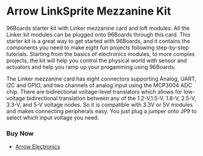 
<!--
---
name: Arrow LinkSprite Mezzanine Kit
class: board
type: Mezzanine
description: 96Boards starter kit with Linker mezzanine card and loft modules. 
url: https://www.96boards.org/product/linkspritesensorkit/
github: https://github.com/96boards/documentation/tree/master/mezzanine/linkspritesensorkit
buy: https://www.arrow.com/en/products/96boards-starter-kit/linksprite-technologies-inc
image: 'arrow-link-sprite-mezzanine-kit.jpg'
pincount: 40
eeprom: no
power:
  '35':
  '37':
ground:
  '1':
  '2':
  '39':
  '40':
pin:
  '15':
    mode: i2c
  '17':
    mode: i2c
  '19':
    mode: i2c
  '21':
    mode: i2c
  '3':
    mode: uart
  '5':
    mode: uart
  '7':
    mode: uart
  '9':
    mode: uart
  '11':
    mode: uart
  '13':
    mode: uart
  '23':
    mode: gpio
  '24':
    mode: gpio
  '25':
    mode: gpio
  '26':
    mode: gpio
  '27':
    mode: gpio
  '28':
    mode: gpio
  '29':
    mode: gpio
  '30':
    mode: gpio
  '31':
    mode: gpio
  '32':
    mode: gpio
  '33':
    mode: gpio
  '34':
    mode: gpio
  '8':
    mode: spi
  '10':
    mode: spi
  '12':
    mode: spi
  '14':
    mode: spi

-->

# Arrow LinkSprite Mezzanine Kit

96Boards starter kit with Linker mezzanine card and loft modules. All the Linker kit modules can be plugged onto 96Boards through this card. This starter kit is a great way to get started with 96Boards, and it contains the components you need to make
eight fun projects following step-by-step tutorials. Starting from the basics of electronics modules, to more complex projects, the kit will help you control the physical world with sensor and actuators and help you ramp up your progamming using
96Boards.

The Linker mezzanine card has eight connectors supporting Analog, UART, I2C and GPIO, and two channels of analog input using the MCP3004 ADC chip. There are bidirectional voltage-level translators which allows for low-voltage bidirectional translation
between any of the 1.2-V,1.5-V, 1.8-V, 2.5-V, 3.3-V, and 5-V voltage nodes. So it is compatible with 3.3V or 5V modules and makes connecting peripherals easy. You just plug a jumper onto JP9 to select which input voltage you need.

### Buy Now

- [Arrow Electronics](https://www.arrow.com/en/products/96boards-starter-kit/linksprite-technologies-inc)
